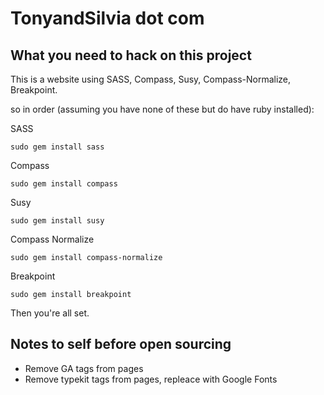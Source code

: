 # TonyandSilvia dot com

## What you need to hack on this project
This is a website using SASS, Compass, Susy, Compass-Normalize, Breakpoint. 

so in order (assuming you have none of these but do have ruby installed):

SASS
	
	sudo gem install sass

Compass
	
	sudo gem install compass

Susy
	
	sudo gem install susy

Compass Normalize
	
	sudo gem install compass-normalize

Breakpoint
	
	sudo gem install breakpoint


Then you're all set.  

## Notes to self before open sourcing
* Remove GA tags from pages
* Remove typekit tags from pages, repleace with Google Fonts
